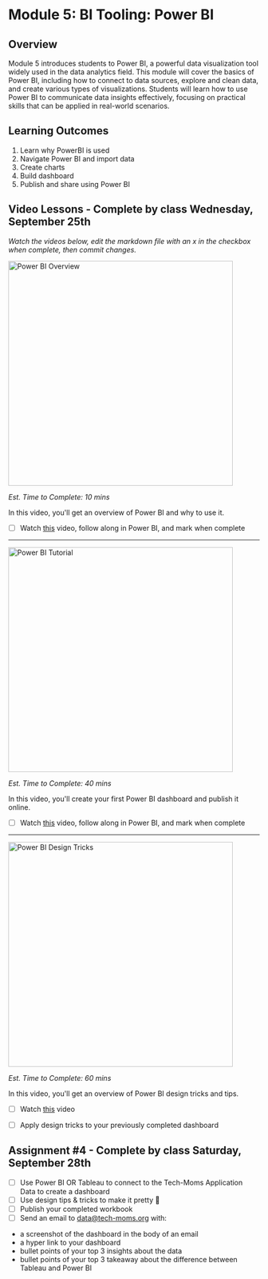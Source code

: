 # Module 5: BI Tooling: Power BI

## Overview

Module 5 introduces students to Power BI, a powerful data visualization tool widely used in the data analytics field. This module will cover the basics of Power BI, including how to connect to data sources, explore and clean data, and create various types of visualizations. Students will learn how to use Power BI to communicate data insights effectively, focusing on practical skills that can be applied in real-world scenarios.

## Learning Outcomes

1. Learn why PowerBI is used
2. Navigate Power BI and import data
3. Create charts 
4. Build dashboard 
5. Publish and share using Power BI

## Video Lessons - Complete by class Wednesday, September 25th

_Watch the videos below, edit the markdown file with an x in the checkbox when complete, then commit changes._

<img width="450" alt="Power BI Overview" src="https://github.com/user-attachments/assets/bd530f43-e027-47ca-942c-4edde0f70f3b">

_Est. Time to Complete: 10 mins_

In this video, you'll get an overview of Power BI and why to use it. 

- [ ] Watch [this](https://www.youtube.com/watch?v=7ZMQZ0UUuTs&list=PLmHVyfmcRKyzp9Mu-C-Zx8CsPSPelaDR8&index=7) video, follow along in Power BI, and mark when complete

---

<img width="450" alt="Power BI Tutorial" src="https://github.com/user-attachments/assets/e52ac224-5233-4921-ba5d-ece62aad0f12">

_Est. Time to Complete: 40 mins_

In this video, you'll create your first Power BI dashboard and publish it online.

- [ ] Watch [this](https://www.youtube.com/watch?v=c7LrqSxjJQQ) video, follow along in Power BI, and mark when complete

---

<img width="450" alt="Power BI Design Tricks" src="https://github.com/user-attachments/assets/434f125b-69a9-4970-ac48-679ec57b7143">

_Est. Time to Complete: 60 mins_

In this video, you'll get an overview of Power BI design tricks and tips. 

- [ ] Watch [this](https://www.youtube.com/watch?v=zaFTAT6_jCs) video 
- [ ] Apply design tricks to your previously completed dashboard 


## Assignment #4 - Complete by class Saturday, September 28th

- [ ] Use Power BI OR Tableau to connect to the Tech-Moms Application Data to create a dashboard
- [ ] Use design tips & tricks to make it pretty 💅
- [ ] Publish your completed workbook 
- [ ] Send an email to data@tech-moms.org with: 
* a screenshot of the dashboard in the body of an email
* a hyper link to your dashboard
* bullet points of your top 3 insights about the data 
* bullet points of your top 3 takeaway about the difference between Tableau and Power BI 
